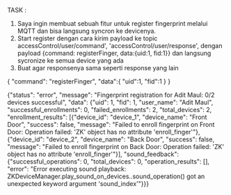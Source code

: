 TASK :

1. Saya ingin membuat sebuah fitur untuk register fingerprint melalui MQTT dan bisa langsung syncron ke devicenya.
2. Start register dengan cara kirim payload ke topic accessControl/user/command', 'accessControl/user/response', dengan payload {command: registerFinger, data:{uid:1, fid:1}}
   dan langsung sycronize ke semua device yang ada
3. Buat agar responsenya sama seperti response yang lain

{
"command": "registerFinger",
"data":{
"uid":1,
"fid":1
}
}

{"status": "error", "message": "Fingerprint registration for Adit Maul: 0/2 devices successful", "data": {"uid": 1, "fid": 1, "user_name": "Adit Maul", "successful_enrollments": 0, "failed_enrollments": 2, "total_devices": 2, "enrollment_results": [{"device_id": "device_1", "device_name": "Front Door", "success": false, "message": "Failed to enroll fingerprint on Front Door: Operation failed: 'ZK' object has no attribute 'enroll_finger'"}, {"device_id": "device_2", "device_name": "Back Door", "success": false, "message": "Failed to enroll fingerprint on Back Door: Operation failed: 'ZK' object has no attribute 'enroll_finger'"}], "sound_feedback": {"successful_operations": 0, "total_devices": 0, "operation_results": [], "error": "Error executing sound playback: ZKDeviceManager.play_sound_on_devices.<locals>.sound_operation() got an unexpected keyword argument 'sound_index'"}}}
